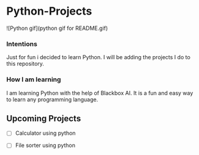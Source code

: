 # Python-Projects
![Python gif](python gif for README.gif)

### Intentions
Just for fun i decided to learn Python. I will be adding the projects I do to this repository.
### How I am learning
I am learning Python with the help of Blackbox AI. It is a fun and easy way to learn any programming language.

## Upcoming Projects
- [ ] Calculator using python
- [ ] File sorter using python

